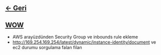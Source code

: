 ## [<- Geri](../README.md)

## [WOW](./03/README.md)
- AWS arayüzdünden Security Group ve inbounds rule ekleme
- http://169.254.169.254/latest/dynamic/instance-identity/document ve ec2 durumu sorgulama falan filan